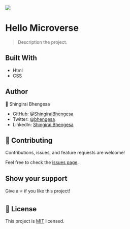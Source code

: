 ![](https://img.shields.io/badge/Microverse-blueviolet)

# Hello Microverse

> Description the project.


## Built With

- Html
- CSS


## Author

👤 Shingirai Bhengesa

- GitHub: [@ShingiraiBhengesa](https://github.com/ShingiraiBhengesa)
- Twitter: [@bhengesa](https://twitter.com/bhengesa)
- LinkedIn: [Shingirai Bhengesa](https://www.linkedin.com/in/shingirai-bhengesa-612b09206/)



## 🤝 Contributing

Contributions, issues, and feature requests are welcome!

Feel free to check the [issues page](../../issues/).

## Show your support

Give a ⭐️ if you like this project!



## 📝 License

This project is [MIT](./MIT.md) licensed.
